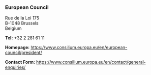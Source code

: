 ###  European Council

Rue de la Loi 175  
B-1048 Brussels  
Belgium

**Tel:** +32 2 281 61 11

**Homepage:** [ https://www.consilium.europa.eu/en/european-council/president/
](https://www.consilium.europa.eu/en/european-council/president/)

**Contact Form:** [ https://www.consilium.europa.eu/en/contact/general-
enquiries/ ](https://www.consilium.europa.eu/en/contact/general-enquiries/)

